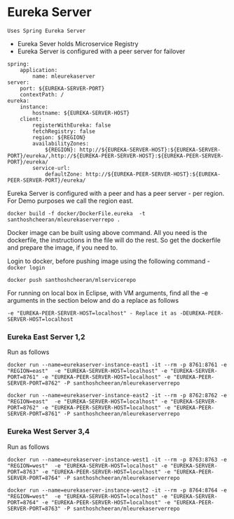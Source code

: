 # Eureka Server

`Uses Spring Eureka Server`

* Eureka Sever holds Microservice Registry
* Eureka Server is configured with a peer server for failover 


```
spring:
    application:
        name: mleurekaserver
server:
    port: ${EUREKA-SERVER-PORT}
    contextPath: /  
eureka:
    instance:
        hostname: ${EUREKA-SERVER-HOST}
    client:
        registerWithEureka: false
        fetchRegistry: false 
        region: ${REGION} 
        availabilityZones: 
            ${REGION}: http://${EUREKA-SERVER-HOST}:${EUREKA-SERVER-PORT}/eureka/,http://${EUREKA-PEER-SERVER-HOST}:${EUREKA-PEER-SERVER-PORT}/eureka/ 
        service-url:
            defaultZone: http://${EUREKA-PEER-SERVER-HOST}:${EUREKA-PEER-SERVER-PORT}/eureka/
```
Eureka Server is configured with a peer and has a peer server - per region. For Demo purposes we call the region east. 

`docker build -f docker/DockerFile.eureka  -t santhoshcheeran/mleurekaserverrepo .`

Docker image can be built using above command. All you need is the dockerfile, the instructions in the file will do the rest. So get the dockerfile and prepare the image, if you need to.


Login to docker, before pushing image using the following command - `docker login`

`docker push santhoshcheeran/mlservicerepo`

For running on local box in Eclipse, with VM arguments, find all the -e arguments in the section below and do a replace as follows

`-e "EUREKA-PEER-SERVER-HOST=localhost" - Replace it as -DEUREKA-PEER-SERVER-HOST=localhost`

### Eureka East Server 1,2

Run as follows

`docker run --name=eurekaserver-instance-east1 -it --rm -p 8761:8761 -e "REGION=east"  -e "EUREKA-SERVER-HOST=localhost" -e "EUREKA-SERVER-PORT=8761" -e "EUREKA-PEER-SERVER-HOST=localhost" -e "EUREKA-PEER-SERVER-PORT=8762" -P santhoshcheeran/mleurekaserverrepo`

`docker run --name=eurekaserver-instance-east2 -it --rm -p 8762:8762 -e "REGION=east"  -e "EUREKA-SERVER-HOST=localhost" -e "EUREKA-SERVER-PORT=8762" -e "EUREKA-PEER-SERVER-HOST=localhost" -e "EUREKA-PEER-SERVER-PORT=8761" -P santhoshcheeran/mleurekaserverrepo`

### Eureka West Server 3,4

Run as follows

`docker run --name=eurekaserver-instance-west1 -it --rm -p 8763:8763 -e "REGION=west"  -e "EUREKA-SERVER-HOST=localhost" -e "EUREKA-SERVER-PORT=8763" -e "EUREKA-PEER-SERVER-HOST=localhost" -e "EUREKA-PEER-SERVER-PORT=8764" -P santhoshcheeran/mleurekaserverrepo`

`docker run --name=eurekaserver-instance-west2 -it --rm -p 8764:8764 -e "REGION=west"  -e "EUREKA-SERVER-HOST=localhost" -e "EUREKA-SERVER-PORT=8764" -e "EUREKA-PEER-SERVER-HOST=localhost" -e "EUREKA-PEER-SERVER-PORT=8763" -P santhoshcheeran/mleurekaserverrepo`
